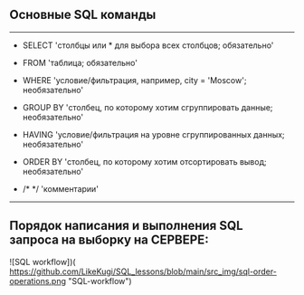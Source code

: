 ## **Основные SQL команды**
___

- SELECT 'столбцы или * для выбора всех столбцов; обязательно'

- FROM 'таблица; обязательно'

- WHERE 'условие/фильтрация, например, city = 'Moscow'; необязательно'

- GROUP BY 'столбец, по которому хотим сгруппировать данные; необязательно'

- HAVING 'условие/фильтрация на уровне сгруппированных данных; необязательно'

- ORDER BY 'столбец, по которому хотим отсортировать вывод; необязательно'

- /* */ 'комментарии'
___
## **Порядок написания и выполнения SQL запроса на выборку на СЕРВЕРЕ:**

![SQL workflow])( https://github.com/LikeKugi/SQL_lessons/blob/main/src_img/sql-order-operations.png "SQL-workflow")